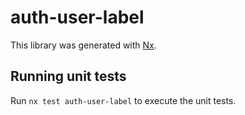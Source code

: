 # auth-user-label

This library was generated with [Nx](https://nx.dev).

## Running unit tests

Run `nx test auth-user-label` to execute the unit tests.
